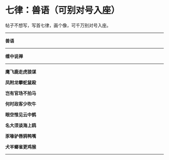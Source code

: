 七律：兽语（可别对号入座）
====



帖子不想写，写首七律，画个像，可千万别对号入座。

** **

**兽语**

** **

**缠中说禅**

** **

**鹰飞鹿走虎狼谋**

**凤附龙攀蛇鼠殴**

**岂有官场不拍马**

**何时政客少吹牛**

**眼空惟见云中鹤**

**名大须谈海上鸥**

**豕喙驴唇鸦鸭嘴**

**犬羊螂雀更鸡猴**

** **
